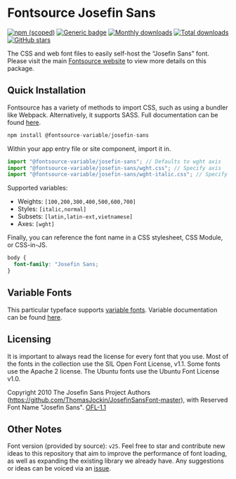 # Fontsource Josefin Sans

[![npm (scoped)](https://img.shields.io/npm/v/@fontsource/josefin-sans?color=brightgreen)](https://www.npmjs.com/package/@fontsource/josefin-sans) [![Generic badge](https://img.shields.io/badge/fontsource-passing-brightgreen)](https://github.com/fontsource/fontsource) [![Monthly downloads](https://badgen.net/npm/dm/@fontsource/josefin-sans)](https://github.com/fontsource/fontsource) [![Total downloads](https://badgen.net/npm/dt/@fontsource/josefin-sans)](https://github.com/fontsource/fontsource) [![GitHub stars](https://img.shields.io/github/stars/fontsource/fontsource.svg?style=social&label=Star)](https://github.com/fontsource/fontsource/stargazers)

The CSS and web font files to easily self-host the “Josefin Sans” font. Please visit the main [Fontsource website](https://fontsource.org/fonts/josefin-sans) to view more details on this package.

## Quick Installation

Fontsource has a variety of methods to import CSS, such as using a bundler like Webpack. Alternatively, it supports SASS. Full documentation can be found [here](https://fontsource.org/docs/getting-started/introduction).

```javascript
npm install @fontsource-variable/josefin-sans
```

Within your app entry file or site component, import it in.

```javascript
import "@fontsource-variable/josefin-sans"; // Defaults to wght axis
import "@fontsource-variable/josefin-sans/wght.css"; // Specify axis
import "@fontsource-variable/josefin-sans/wght-italic.css"; // Specify axis and style

```

Supported variables:
- Weights: `[100,200,300,400,500,600,700]`
- Styles: `[italic,normal]`
- Subsets: `[latin,latin-ext,vietnamese]`
- Axes: `[wght]`

Finally, you can reference the font name in a CSS stylesheet, CSS Module, or CSS-in-JS.

```css
body {
  font-family: "Josefin Sans;
}
```

## Variable Fonts

This particular typeface supports [variable fonts](https://developer.mozilla.org/en-US/docs/Web/CSS/CSS_Fonts/Variable_Fonts_Guide).
Variable documentation can be found [here](https://fontsource.org/docs/getting-started/variable).

## Licensing
It is important to always read the license for every font that you use.
Most of the fonts in the collection use the SIL Open Font License, v1.1. Some fonts use the Apache 2 license. The Ubuntu fonts use the Ubuntu Font License v1.0.

Copyright 2010 The Josefin Sans Project Authors (https://github.com/ThomasJockin/JosefinSansFont-master), with Reserved Font Name "Josefin Sans".
[OFL-1.1](http://scripts.sil.org/OFL)

## Other Notes
Font version (provided by source): `v25`.
Feel free to star and contribute new ideas to this repository that aim to improve the performance of font loading, as well as expanding the existing library we already have. Any suggestions or ideas can be voiced via an [issue](https://github.com/fontsource/fontsource/issues).